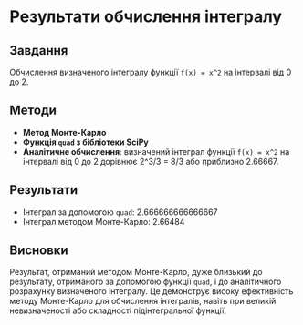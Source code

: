 # Результати обчислення інтегралу

## Завдання

Обчислення визначеного інтегралу функції `f(x) = x^2` на інтервалі від 0 до 2.

## Методи

- **Метод Монте-Карло**
- **Функція `quad` з бібліотеки SciPy**
- **Аналітичне обчислення**: визначений інтеграл функції `f(x) = x^2` на інтервалі від 0 до 2 дорівнює 2^3/3 = 8/3 або приблизно 2.66667.

## Результати

- Інтеграл за допомогою `quad`: 2.666666666666667
- Інтеграл методом Монте-Карло: 2.66484

## Висновки

Результат, отриманий методом Монте-Карло, дуже близький до результату, отриманого за допомогою функції `quad`, і до аналітичного розрахунку визначеного інтегралу. Це демонструє високу ефективність методу Монте-Карло для обчислення інтегралів, навіть при великій невизначеності або складності підінтегральної функції.
